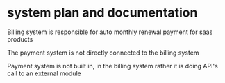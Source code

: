 # system plan and documentation

Billing system is responsible for auto monthly renewal payment for saas products

The payment system is not directly connected to the billing system

Payment system is not built in, in the billing system rather it is doing API's call to an external module